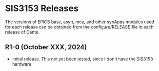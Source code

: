 # SIS3153 Releases

The versions of EPICS base, asyn, mca, and other synApps modules used for each release can be obtained from 
the configure/RELEASE file in each release of Dante.

## R1-0 (October XXX, 2024)
- Initial release.  This not yet been tested, since I don't have the SIS3153 hardware.

